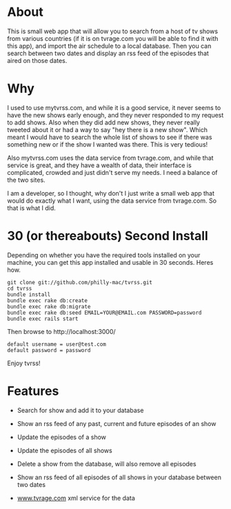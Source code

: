 # About

This is small web app that will allow you to search from a host of tv shows from various countries (if it is on tvrage.com you will be able to find it with this app),
and import the air schedule to a local database. Then you can search between two dates and display an rss feed of the episodes
that aired on those dates.

# Why

I used to use mytvrss.com, and while it is a good service, it never seems to have the new shows early enough, and they never
responded to my request to add shows. Also when they did add new shows, they never really tweeted about it or had a way to say
"hey there is a new show". Which meant I would have to search the whole list of shows to see if there was something new or if
the show I wanted was there. This is very tedious!

Also mytvrss.com uses the data service from tvrage.com, and while that service is great, and they have a wealth of data, their interface
is complicated, crowded and just didn't serve my needs. I need a balance of the two sites.

I am a developer, so I thought, why don't I just write a small web app that would do exactly what I want, using the data service from
tvrage.com. So that is what I did.

# 30 (or thereabouts) Second Install

Depending on whether you have the required tools installed on your machine, you can get this app installed and usable in 30 seconds.
Heres how.

    git clone git://github.com/philly-mac/tvrss.git
    cd tvrss
    bundle install
    bundle exec rake db:create
    bundle exec rake db:migrate
    bundle exec rake db:seed EMAIL=YOUR@EMAIL.com PASSWORD=password
    bundle exec rails start


Then browse to http://localhost:3000/

    default username = user@test.com
    default password = password

Enjoy tvrss!

# Features

- Search for show and add it to your database
- Show an rss feed of any past, current and future episodes of an show
- Update the episodes of a show
- Update the episodes of all shows
- Delete a show from the database, will also remove all episodes
- Show an rss feed of all episodes of all shows in your database between two dates


- www.tvrage.com xml service for the data

